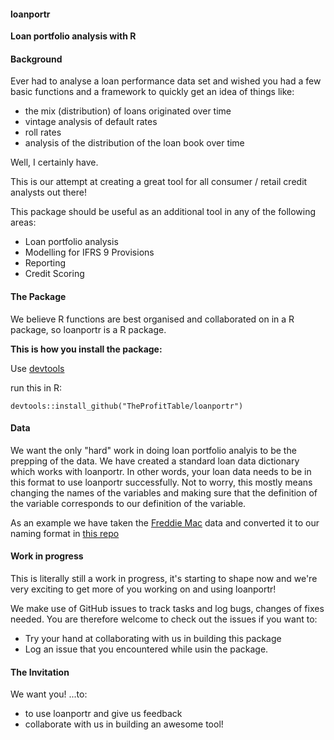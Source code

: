 #### loanportr
**Loan portfolio analysis with R**

#### Background 

Ever had to analyse a loan performance data set and wished you had a few basic functions and a framework to quickly get an idea of things like:   

* the mix (distribution) of loans originated over time
* vintage analysis of default rates
* roll rates 
* analysis of the distribution of the loan book over time

Well, I certainly have.   

This is our attempt at creating a great tool for all consumer / retail credit analysts out there!   

This package should be useful as an additional tool in any of the following areas:  

 * Loan portfolio analysis 
 * Modelling for IFRS 9 Provisions
 * Reporting 
 * Credit Scoring 

#### The Package 

We believe R functions are best organised and collaborated on in a R package, so loanportr is a R package. 

**This is how you install the package:** 

Use [devtools](https://github.com/hadley/devtools)

run this in R: 

```devtools::install_github("TheProfitTable/loanportr")```

#### Data  

We want the only "hard" work in doing loan portfolio analyis to be the prepping of the data. We have created a standard loan data dictionary which works with loanportr. In other words, your loan data needs to be in this format to use loanportr successfully. Not to worry, this mostly means changing the names of the variables and making sure that the definition of the variable corresponds to our definition of the variable. 

As an example we have taken the [Freddie Mac](http://www.freddiemac.com/research/datasets/sf_loanlevel_dataset.html) data and converted it to our naming format in [this repo](https://github.com/TheProfitTable/freddiemacdata) 

#### Work in progress 

This is literally still a work in progress, it's starting to shape now and we're very exciting to get more of you working on and using loanportr! 

We make use of GitHub issues to track tasks and log bugs, changes of fixes needed. You are therefore welcome to check out the issues if you want to:   

* Try your hand at collaborating with us in building this package
* Log an issue that you encountered while usin the package. 

#### The Invitation 

We want you! ...to:    

* to use loanportr and give us feedback 
* collaborate with us in building an awesome tool!

 

